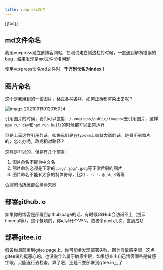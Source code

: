 ```yaml
---
title: vuepress踩坑
---
```


[[toc]]

## md文件命名

我用vuepress建立该博客网站，在测试建立侧边栏的时候，一直遇到解析错误的bug，结果发现是md文件命名问题

使用vuepress命名md文件时，**千万别命名为index！**

## 图片命名

这个是我用到的一些图片，格式各种各样，如何正确都渲染出来呢？

![image-20210919012015024](../../.vuepress/public../.vuepress/public/images/image-20210919012015024.png)

引用图片的时候，我们可以直接`../.vuepress/public/images/`去引用图片，这样`npm run dev`和`npm run build`的时候都可以正常运行

但是上面这样引用的话，如果我们是在typora上编辑文章的话，是看不到图片的，怎么办呢，改成相对路径？

这样是可以的，但是有几个前提：

1. 图片命名不能为中文名
2. 图片命名必须是正常的`.png/.jpg/.jpeg`等正常后缀的图片
3. 图片命名不能有太多的特殊符号，比如`-、~、!、@、#、$`等等

否则的话统统都会编译失败

## 部署github.io

如果你的博客是部署到github page的话，有时候GitHub会访问不上（提示timeout等），这个挺烦的，你可以开个VPN，或者多push几次，直到成功

## 部署gitee.io

假设你想部署到gitee page上，你可能会发现部署失败，因为有敏感字眼，这点gitee做的挺恶心的，也没说什么属于敏感字眼，如果想查出自己博客哪些是敏感字眼，只能逐行去检查，算了吧，还是不要部署到gitee.io上了



